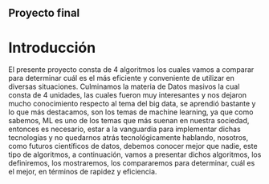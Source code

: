 

## Proyecto final

# Introducción
El presente proyecto consta de 4 algoritmos los cuales vamos a comparar para determinar cuál es el más eficiente y conveniente de utilizar en diversas situaciones. 
Culminamos la materia de Datos masivos la cual consta de 4 unidades, las cuales fueron muy interesantes y nos dejaron mucho conocimiento respecto al tema del big data, se aprendió bastante y lo que más destacamos, son los temas de machine learning, ya que como sabemos, ML es uno de los temas que más suenan en nuestra sociedad, entonces es necesario, estar a la vanguardia para implementar dichas tecnologías y no quedarnos atrás tecnológicamente hablando, nosotros, como futuros científicos de datos, debemos conocer mejor que nadie, este tipo de algoritmos, a continuación, vamos a presentar dichos algoritmos, los definiremos, los mostraremos, los compararemos para determinar, cuál es el mejor, en términos de rapidez y eficiencia.
